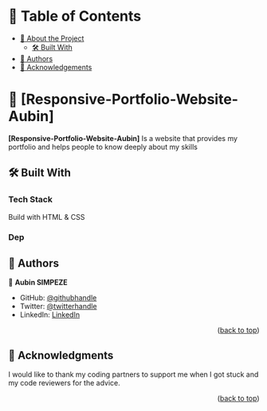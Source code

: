 <a name="readme-top"></a>
<!-- TABLE OF CONTENTS -->

# 📗 Table of Contents

- [📖 About the Project](#about-project)
  - [🛠 Built With](#built-with)
- [👥 Authors](#authors)
- [🙏 Acknowledgements](#acknowledgements)


<!-- PROJECT DESCRIPTION -->

# 📖 [Responsive-Portfolio-Website-Aubin] <a name="about-project"></a>


**[Responsive-Portfolio-Website-Aubin]** Is a website that provides my portfolio and helps people to know deeply about my skills

## 🛠 Built With <a name="built-with"></a>

### Tech Stack <a name="tech-stack"></a>

Build with HTML & CSS


### Dep
<!-- AUTHORS -->

## 👥 Authors <a name="authors"></a>
👤 **Aubin SIMPEZE**

- GitHub: [@githubhandle](https://github.com/aubinleyoung)
- Twitter: [@twitterhandle](https://twitter.com/SimpezeAubin)
- LinkedIn: [LinkedIn](https://www.linkedin.com/in/aubin-simpeze-7a5b7a220/)

<p align="right">(<a href="#readme-top">back to top</a>)</p>

<!-- ACKNOWLEDGEMENTS -->

## 🙏 Acknowledgments <a name="acknowledgements"></a>

I would like to thank my coding partners to support me when I got stuck and my code reviewers for the advice.

<p align="right">(<a href="#readme-top">back to top</a>)</p>
